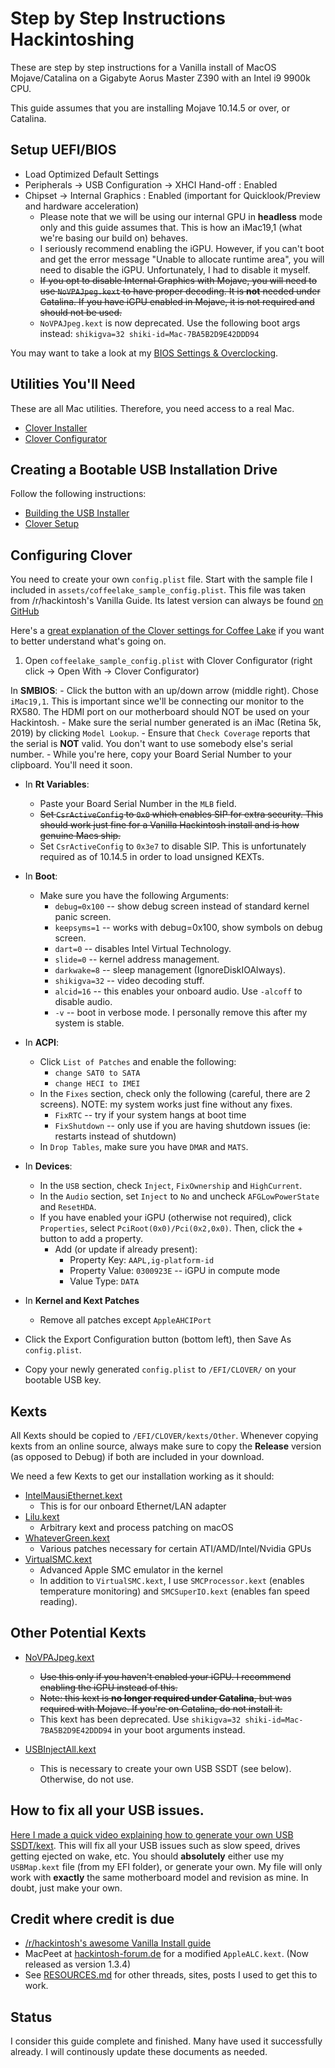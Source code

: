 # Step by Step Instructions Hackintoshing

These are step by step instructions for a Vanilla install of MacOS Mojave/Catalina on a Gigabyte Aorus Master Z390 with an Intel i9 9900k CPU.

This guide assumes that you are installing Mojave 10.14.5 or over, or Catalina.


## Setup UEFI/BIOS

* Load Optimized Default Settings
* Peripherals → USB Configuration → XHCI Hand-off : Enabled
* Chipset → Internal Graphics : Enabled (important for Quicklook/Preview and hardware acceleration)
    - Please note that we will be using our internal GPU in **headless** mode only and this guide assumes that. This is how an iMac19,1 (what we're basing our build on) behaves.
    - I seriously recommend enabling the iGPU. However, if you can't boot and get the error message "Unable to allocate runtime area", you will need to disable the iGPU. Unfortunately, I had to disable it myself.
    - ~~If you opt to disable Internal Graphics with Mojave, you will need to use `NoVPAJpeg.kext` to have proper decoding. It is **not** needed under Catalina. If you have iGPU enabled in Mojave, it is not required and should not be used.~~
    - `NoVPAJpeg.kext` is now deprecated. Use the following boot args instead: `shikigva=32 shiki-id=Mac-7BA5B2D9E42DDD94`


You may want to take a look at my [BIOS Settings & Overclocking](BIOS_SETTINGS.md).

## Utilities You'll Need

These are all Mac utilities. Therefore, you need access to a real Mac.

* [Clover Installer](https://github.com/Dids/clover-builder/releases)
* [Clover Configurator](https://mackie100projects.altervista.org/download-clover-configurator/)


## Creating a Bootable USB Installation Drive

Follow the following instructions:

* [Building the USB Installer](https://hackintosh.gitbook.io/-r-hackintosh-vanilla-desktop-guide/building-the-usb-installer)
* [Clover Setup](https://hackintosh.gitbook.io/-r-hackintosh-vanilla-desktop-guide/clover-setup)

## Configuring Clover

You need to create your own `config.plist` file. Start with the sample file I included in `assets/coffeelake_sample_config.plist`. This file was taken from /r/hackintosh's Vanilla Guide. Its latest version can always be found [on GitHub](https://github.com/corpnewt/Hackintosh-Guide/blob/master/Configs/CoffeeLake/config.plist)

Here's a [great explanation of the Clover settings for Coffee Lake](https://hackintosh.gitbook.io/-r-hackintosh-vanilla-desktop-guide/config.plist-per-hardware/coffee-lake) if you want to better understand what's going on.

1. Open `coffeelake_sample_config.plist` with Clover Configurator (right click → Open With → Clover Configurator)


 In **SMBIOS**:
    - Click the button with an up/down arrow (middle right). Chose `iMac19,1`. This is important since we'll be connecting our monitor to the RX580. The HDMI port on our motherboard should NOT be used on your Hackintosh.
    - Make sure the serial number generated is an iMac (Retina 5k, 2019) by clicking `Model Lookup`.
    - Ensure that `Check Coverage` reports that the serial is **NOT** valid. You don't want to use somebody else's serial number.
    - While you're here, copy your Board Serial Number to your clipboard. You'll need it soon.
* In **Rt Variables**:
    - Paste your Board Serial Number in the `MLB` field.
    - <del>Set `CsrActiveConfig` to `0x0` which enables SIP for extra security. This should work just fine for a Vanilla Hackintosh install and is how genuine Macs ship.</del>
    - Set `CsrActiveConfig` to `0x3e7` to disable SIP. This is unfortunately required as of 10.14.5 in order to load unsigned KEXTs.
* In **Boot**:
    - Make sure you have the following Arguments:
        - `debug=0x100` -- show debug screen instead of standard kernel panic screen.
        - `keepsyms=1` -- works with debug=0x100, show symbols on debug screen.
        - `dart=0` -- disables Intel Virtual Technology.
        - `slide=0` -- kernel address management.
        - `darkwake=8` -- sleep management (IgnoreDiskIOAlways).
        - `shikigva=32` -- video decoding stuff.
        - `alcid=16` -- this enables your onboard audio. Use `-alcoff` to disable audio.
        - `-v` -- boot in verbose mode. I personally remove this after my system is stable.

* In **ACPI**:
    - Click `List of Patches` and enable the following:
        + `change SAT0 to SATA`
        + `change HECI to IMEI`
    - In the `Fixes` section, check only the following (careful, there are 2 screens). NOTE: my system works just fine without any fixes.
        + `FixRTC` -- try if your system hangs at boot time
        + `FixShutdown` -- only use if you are having shutdown issues (ie: restarts instead of shutdown)
    - In `Drop Tables`, make sure you have `DMAR` and `MATS`.

* In **Devices**:
    - In the `USB` section, check `Inject`, `FixOwnership` and `HighCurrent`.
    - In the `Audio` section, set `Inject` to `No` and uncheck `AFGLowPowerState` and `ResetHDA`.
    - If you have enabled your iGPU (otherwise not required), click `Properties`, select `PciRoot(0x0)/Pci(0x2,0x0)`. Then, click the + button to add a property.
      - Add (or update if already present):
          + Property Key: `AAPL,ig-platform-id`
          + Property Value: `0300923E` -- iGPU in compute mode
          + Value Type: `DATA`

* In **Kernel and Kext Patches**
    - Remove all patches except `AppleAHCIPort`

* Click the Export Configuration button (bottom left), then Save As `config.plist`.
* Copy your newly generated `config.plist` to `/EFI/CLOVER/` on your bootable USB key.

## Kexts

All Kexts should be copied to `/EFI/CLOVER/kexts/Other`. Whenever copying kexts from an online source, always make sure to copy the **Release** version (as opposed to Debug) if both are included in your download.

We need a few Kexts to get our installation working as it should:

* [IntelMausiEthernet.kext](https://bitbucket.org/RehabMan/os-x-intel-network/downloads/)
    -  This is for our onboard Ethernet/LAN adapter
* [Lilu.kext](https://github.com/acidanthera/Lilu/releases)
    -  Arbitrary kext and process patching on macOS
* [WhateverGreen.kext](https://github.com/acidanthera/WhateverGreen/releases)
    -  Various patches necessary for certain ATI/AMD/Intel/Nvidia GPUs
* [VirtualSMC.kext](https://github.com/acidanthera/VirtualSMC/releases)
    - Advanced Apple SMC emulator in the kernel
    - In addition to `VirtualSMC.kext`, I use `SMCProcessor.kext` (enables temperature monitoring) and `SMCSuperIO.kext` (enables fan speed reading).

## Other Potential Kexts

* [NoVPAJpeg.kext](https://github.com/vulgo/NoVPAJpeg/releases)
    - ~~Use this only if you haven't enabled your iGPU. I recommend enabling the iGPU instead of this.~~
    - ~~Note: this kext is **no longer required under Catalina**, but was required with Mojave. If you're on Catalina, do not install it.~~
    - This kext has been deprecated. Use `shikigva=32 shiki-id=Mac-7BA5B2D9E42DDD94` in your boot arguments instead.

* [USBInjectAll.kext](https://bitbucket.org/RehabMan/os-x-usb-inject-all/downloads/)
    - This is necessary to create your own USB SSDT (see below). Otherwise, do not use.


## How to fix all your USB issues.

[Here I made a quick video explaining how to generate your own USB SSDT/kext](https://youtu.be/j3V7szXZZTc). This will fix all your USB issues such as slow speed, drives getting ejected on wake, etc. You should **absolutely** either use my `USBMap.kext` file (from my EFI folder), or generate your own. My file will only work with **exactly** the same motherboard model and revision as mine. In doubt, just make your own.



## Credit where credit is due

* [/r/hackintosh's awesome Vanilla Install guide](https://hackintosh.gitbook.io/-r-hackintosh-vanilla-desktop-guide/)
* MacPeet at [hackintosh-forum.de](https://www.hackintosh-forum.de) for a modified `AppleALC.kext`. (Now released as version 1.3.4)
* See [RESOURCES.md](RESOURCES.md) for other threads, sites, posts I used to get this to work.

## Status

I consider this guide complete and finished. Many have used it successfully already. I will continously update these documents as needed.
